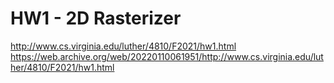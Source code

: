 # HW1 - 2D Rasterizer

http://www.cs.virginia.edu/luther/4810/F2021/hw1.html
https://web.archive.org/web/20220110061951/http://www.cs.virginia.edu/luther/4810/F2021/hw1.html